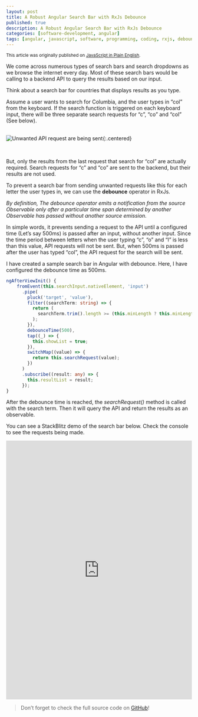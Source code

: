 ```yaml
---
layout: post
title: A Robust Angular Search Bar with RxJs Debounce
published: true
description: A Robust Angular Search Bar with RxJs Debounce
categories: [software-development, angular]
tags: [angular, javascript, software, programming, coding, rxjs, debounce]
---
```


<div class="message">
    <small>
  This article was originally published on <a href="https://javascript.plainenglish.io/a-robust-angular-search-bar-with-rxjs-debounce-29a082d6816e">JavaScript in Plain English</a>.
    </small>
</div>

We come across numerous types of search bars and search dropdowns as we browse the internet every day. Most of these search bars would be calling to a backend API to query the results based on our input.

Think about a search bar for countries that displays results as you type.

Assume a user wants to search for Columbia, and the user types in “col” from the keyboard. If the search function is triggered on each keyboard input, there will be three separate search requests for “c”, “co” and “col” (See below).
<br/><br/>

![Unwanted API request are being sent](https://pabasara-mahindapala.github.io/public/images/country-search-box.gif "Unwanted API request are being sent"){:.centered}

<br/>

But, only the results from the last request that search for “col” are actually required. Search requests for “c” and “co” are sent to the backend, but their results are not used.

To prevent a search bar from sending unwanted requests like this for each letter the user types in, we can use the **debounce** operator in RxJs.

_By definition, The debounce operator emits a notification from the source Observable only after a particular time span determined by another Observable has passed without another source emission._

In simple words, it prevents sending a request to the API until a configured time (Let’s say 500ms) is passed after an input, without another input. Since the time period between letters when the user typing “c”, “o” and “l” is less than this value, API requests will not be sent. But, when 500ms is passed after the user has typed “col”, the API request for the search will be sent.

I have created a sample search bar in Angular with debounce. Here, I have configured the debounce time as 500ms.

```typescript
ngAfterViewInit() {
    fromEvent(this.searchInput.nativeElement, 'input')
      .pipe(
        pluck('target', 'value'),
        filter((searchTerm: string) => {
          return (
            searchTerm.trim().length >= (this.minLength ? this.minLength : 1)
          );
        }),
        debounceTime(500),
        tap((_) => {
          this.showList = true;
        }),
        switchMap((value) => {
          return this.searchRequest(value);
        })
      )
      .subscribe((result: any) => {
        this.resultList = result;
      });
}
```

After the debounce time is reached, the _searchRequest()_ method is called with the search term. Then it will query the API and return the results as an observable.

You can see a StackBlitz demo of the search bar below. Check the console to see the requests being made.

<iframe src="https://stackblitz.com/edit/angular-search-bar-debounce?ctl=1&embed=1&file=src%2Fapp%2Fapp.component.html&view=preview" title="demo" width="100%" height="700px" frameborder="0"></iframe>

> Don’t forget to check the full source code on <a href="https://github.com/pabasara-mahindapala/search-bar">GitHub</a>!


